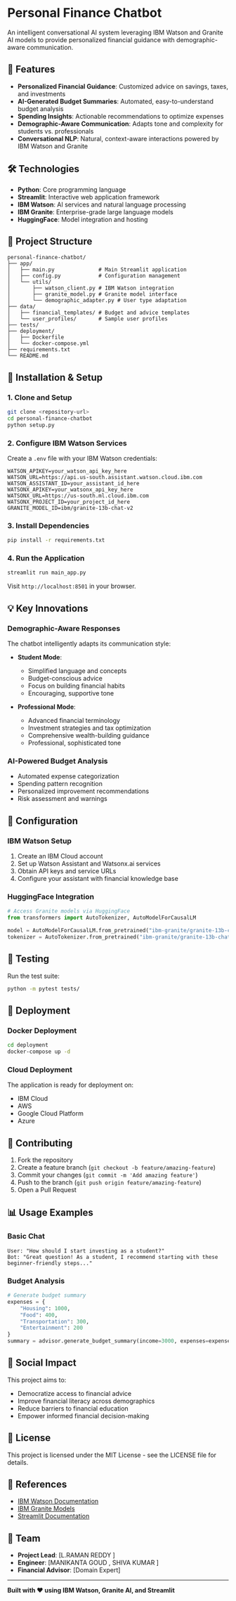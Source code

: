 # Personal Finance Chatbot

An intelligent conversational AI system leveraging IBM Watson and Granite AI models to provide personalized financial guidance with demographic-aware communication.

## 🚀 Features

- **Personalized Financial Guidance**: Customized advice on savings, taxes, and investments
- **AI-Generated Budget Summaries**: Automated, easy-to-understand budget analysis
- **Spending Insights**: Actionable recommendations to optimize expenses
- **Demographic-Aware Communication**: Adapts tone and complexity for students vs. professionals
- **Conversational NLP**: Natural, context-aware interactions powered by IBM Watson and Granite

## 🛠️ Technologies

- **Python**: Core programming language
- **Streamlit**: Interactive web application framework
- **IBM Watson**: AI services and natural language processing
- **IBM Granite**: Enterprise-grade large language models
- **HuggingFace**: Model integration and hosting

## 📁 Project Structure

```
personal-finance-chatbot/
├── app/
│   ├── main.py              # Main Streamlit application
│   ├── config.py            # Configuration management
│   └── utils/
│       ├── watson_client.py # IBM Watson integration
│       ├── granite_model.py # Granite model interface
│       └── demographic_adapter.py # User type adaptation
├── data/
│   ├── financial_templates/ # Budget and advice templates
│   └── user_profiles/       # Sample user profiles
├── tests/
├── deployment/
│   ├── Dockerfile
│   └── docker-compose.yml
├── requirements.txt
└── README.md
```

## 🔧 Installation & Setup

### 1. Clone and Setup
```bash
git clone <repository-url>
cd personal-finance-chatbot
python setup.py
```

### 2. Configure IBM Watson Services

Create a `.env` file with your IBM Watson credentials:

```env
WATSON_APIKEY=your_watson_api_key_here
WATSON_URL=https://api.us-south.assistant.watson.cloud.ibm.com
WATSON_ASSISTANT_ID=your_assistant_id_here
WATSONX_APIKEY=your_watsonx_api_key_here
WATSONX_URL=https://us-south.ml.cloud.ibm.com
WATSONX_PROJECT_ID=your_project_id_here
GRANITE_MODEL_ID=ibm/granite-13b-chat-v2
```

### 3. Install Dependencies
```bash
pip install -r requirements.txt
```

### 4. Run the Application
```bash
streamlit run main_app.py
```

Visit `http://localhost:8501` in your browser.

## 💡 Key Innovations

### Demographic-Aware Responses
The chatbot intelligently adapts its communication style:

- **Student Mode**: 
  - Simplified language and concepts
  - Budget-conscious advice
  - Focus on building financial habits
  - Encouraging, supportive tone

- **Professional Mode**:
  - Advanced financial terminology
  - Investment strategies and tax optimization
  - Comprehensive wealth-building guidance
  - Professional, sophisticated tone

### AI-Powered Budget Analysis
- Automated expense categorization
- Spending pattern recognition
- Personalized improvement recommendations
- Risk assessment and warnings

## 🔐 Configuration

### IBM Watson Setup
1. Create an IBM Cloud account
2. Set up Watson Assistant and Watsonx.ai services
3. Obtain API keys and service URLs
4. Configure your assistant with financial knowledge base

### HuggingFace Integration
```python
# Access Granite models via HuggingFace
from transformers import AutoTokenizer, AutoModelForCausalLM

model = AutoModelForCausalLM.from_pretrained("ibm-granite/granite-13b-chat-v2")
tokenizer = AutoTokenizer.from_pretrained("ibm-granite/granite-13b-chat-v2")
```

## 🧪 Testing

Run the test suite:
```bash
python -m pytest tests/
```

## 🚢 Deployment

### Docker Deployment
```bash
cd deployment
docker-compose up -d
```

### Cloud Deployment
The application is ready for deployment on:
- IBM Cloud
- AWS
- Google Cloud Platform
- Azure

## 🤝 Contributing

1. Fork the repository
2. Create a feature branch (`git checkout -b feature/amazing-feature`)
3. Commit your changes (`git commit -m 'Add amazing feature'`)
4. Push to the branch (`git push origin feature/amazing-feature`)
5. Open a Pull Request

## 📊 Usage Examples

### Basic Chat
```
User: "How should I start investing as a student?"
Bot: "Great question! As a student, I recommend starting with these beginner-friendly steps..."
```

### Budget Analysis
```python
# Generate budget summary
expenses = {
    "Housing": 1000,
    "Food": 400,
    "Transportation": 300,
    "Entertainment": 200
}
summary = advisor.generate_budget_summary(income=3000, expenses=expenses, user_type="student")
```

## 🌟 Social Impact

This project aims to:
- Democratize access to financial advice
- Improve financial literacy across demographics
- Reduce barriers to financial education
- Empower informed financial decision-making

## 📄 License

This project is licensed under the MIT License - see the LICENSE file for details.

## 🔗 References

- [IBM Watson Documentation](https://cloud.ibm.com/docs/assistant)
- [IBM Granite Models](https://huggingface.co/ibm-granite)
- [Streamlit Documentation](https://docs.streamlit.io)

## 👥 Team

- **Project Lead**: [L.RAMAN REDDY ]
- **Engineer**: [MANIKANTA GOUD , SHIVA KUMAR ]
- **Financial Advisor**: [Domain Expert]

---

**Built with ❤️ using IBM Watson, Granite AI, and Streamlit**
